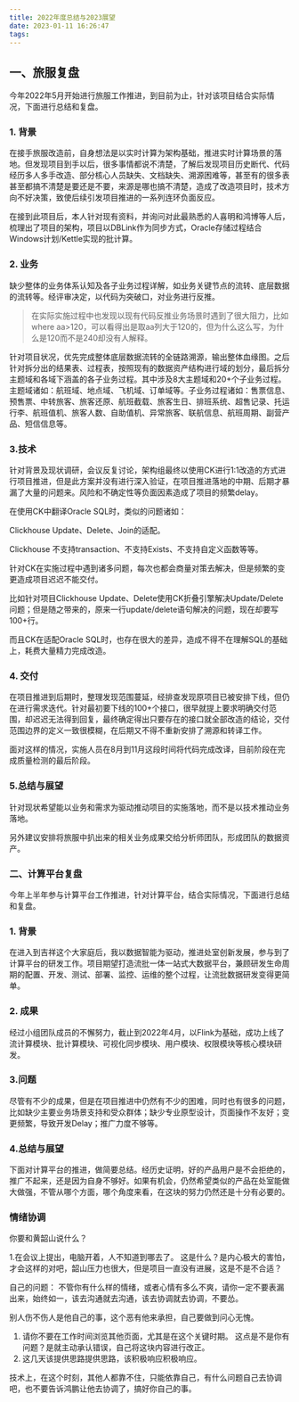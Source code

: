 ```yaml
---
title: 2022年度总结与2023展望
date: 2023-01-11 16:26:47
tags:
---
```


## 一、旅服复盘

今年2022年5月开始进行旅服工作推进，到目前为止，针对该项目结合实际情况，下面进行总结和复盘。

### 1. 背景

在接手旅服改造前，自身想法是以实时计算为架构基础，推进实时计算场景的落地。但发现项目到手以后，很多事情都说不清楚，了解后发现项目历史断代、代码经历多人多手改造、部分核心人员缺失、文档缺失、溯源困难等，甚至有的很多表甚至都搞不清楚是要还是不要，来源是哪也搞不清楚，造成了改造项目时，技术方向不好决策，致使后续引发项目推进的一系列连环负面反应。

在接到此项目后，本人针对现有资料，并询问对此最熟悉的人喜明和鸿博等人后，梳理出了项目的架构，项目以DBLink作为同步方式，Oracle存储过程结合Windows计划/Kettle实现的批计算。

### 2. 业务

缺少整体的业务体系认知及各子业务过程详解，如业务关键节点的流转、底层数据的流转等。经评审决定，以代码为突破口，对业务进行反推。

> 在实际实施过程中也发现以现有代码反推业务场景时遇到了很大阻力，比如where aa>120，可以看得出是取aa列大于120的，但为什么这么写，为什么是120而不是240却没有人解释。

针对项目状况，优先完成整体底层数据流转的全链路溯源，输出整体血缘图。之后针对拆分出的结果表、过程表，按照现有的数据资产结构进行域的划分，最后拆分主题域和各域下涵盖的各子业务过程。其中涉及8大主题域和20+个子业务过程。主题域诸如：航班域、地点域、飞机域、订单域等。子业务过程诸如：售票信息、预售票、中转旅客、旅客还原、航班截载、旅客生日、排班系统、超售记录、托运行李、航班值机、旅客人数、自助值机、异常旅客、联航信息、航班周期、副营产品、短信信息等。

### 3.技术

针对背景及现状调研，会议反复讨论，架构组最终以使用CK进行1:1改造的方式进行项目推进，但是此方案并没有进行深入验证，在项目推进落地的中期、后期才暴漏了大量的问题来。风险和不确定性等负面因素造成了项目的频繁delay。

在使用CK中翻译Oracle SQL时，类似的问题诸如：

Clickhouse Update、Delete、Join的适配。

Clickhouse 不支持transaction、不支持Exists、不支持自定义函数等等。

针对CK在实施过程中遇到诸多问题，每次也都会商量对策去解决，但是频繁的变更造成项目迟迟不能交付。

比如针对项目Clickhouse Update、Delete使用CK折叠引擎解决Update/Delete问题；但是随之带来的，原来一行update/delete语句解决的问题，现在却要写100+行。

而且CK在适配Oracle SQL时，也存在很大的差异，造成不得不在理解SQL的基础上，耗费大量精力完成改造。

### 4. 交付

在项目推进到后期时，整理发现范围蔓延，经排查发现原项目已被安排下线，但仍在进行需求迭代。针对最初要下线的100+个接口，很早就提上要求明确交付范围，却迟迟无法得到回复，最终确定得出只要存在的接口就全部改造的结论，交付范围边界的定义一致很模糊，在后期又不得不重新安排了溯源和转译工作。

面对这样的情况，实施人员在8月到11月这段时间将代码完成改译，目前阶段在完成质量检测的最后阶段。

### 5.总结与展望

针对现状希望能以业务和需求为驱动推动项目的实施落地，而不是以技术推动业务落地。

另外建议安排将旅服中扒出来的相关业务成果交给分析师团队，形成团队的数据资产。

### 二、计算平台复盘

今年上半年参与计算平台工作推进，针对计算平台，结合实际情况，下面进行总结和复盘。

### 1. 背景

在进入到吉祥这个大家庭后，我以数据智能为驱动，推进处室创新发展，参与到了计算平台的研发工作。项目期望打造流批一体一站式大数据平台，兼顾研发生命周期的配置、开发、测试、部署、监控、运维的整个过程，让流批数据研发变得更简单。

### 2. 成果

经过小组团队成员的不懈努力，截止到2022年4月，以Flink为基础，成功上线了流计算模块、批计算模块、可视化同步模块、用户模块、权限模块等核心模块研发。

### 3.问题

尽管有不少的成果，但是在项目推进中仍然有不少的困难，同时也有很多的问题，比如缺少主要业务场景支持和受众群体；缺少专业原型设计，页面操作不友好；变更频繁，导致开发Delay；推广力度不够等。

### 4.总结与展望

下面对计算平台的推进，做简要总结。经历史证明，好的产品用户是不会拒绝的，推广不起来，还是因为自身不够好。如果有机会，仍然希望类似的产品在处室能做大做强，不管从哪个方面，哪个角度来看，在这块的努力仍然还是十分有必要的。





### 情绪协调



你要和黄韶山说什么？

1.在会议上提出，电脑开着，人不知道到哪去了。 这是什么？是内心极大的害怕，才会这样的对吧，韶山压力也很大，但是项目一直没有进展，这是不是不合适？



自己的问题： 不管你有什么样的情绪，或者心情有多么不爽，请你一定不要表漏出来，始终如一，该去沟通就去沟通，该去协调就去协调，不要怂。



别人伤不伤人是他自己的事，这个恶有他来承担，自己要做到问心无愧。

1. 请你不要在工作时间浏览其他页面，尤其是在这个关键时期。 这点是不是你有问题？是就主动承认错误，自己将这块内容进行改正。
2. 这几天该提供思路提供思路，该积极响应积极响应。

技术上，在这个时刻，其他人都靠不住，只能依靠自己，有什么问题自己去协调吧，也不要告诉鸿鹏让他去协调了，搞好你自己的事。





